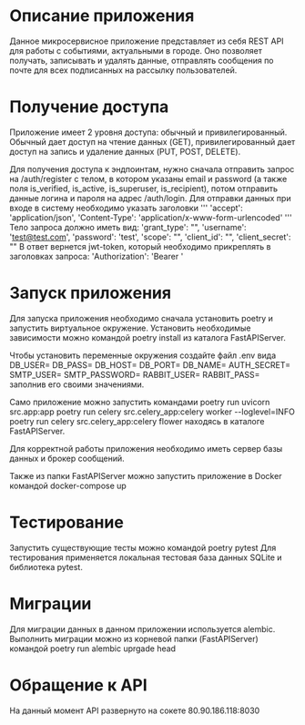 # Описание приложения
Данное микросервисное приложение представляет из себя REST API для работы с событиями, актуальными в городе. Оно позволяет получать, записывать и удалять данные, отправлять сообщения по почте для всех подписанных на рассылку пользователей.

# Получение доступа
Приложение имеет 2 уровня доступа: обычный и привилегированный. Обычный дает доступ на чтение данных (GET), привилегированный дает доступ на запись и удаление данных (PUT, POST, DELETE).

Для получения доступа к эндпоинтам, нужно сначала отправить запрос на /auth/register c телом, в котором указаны email и password (а также поля is_verified, is_active, is_superuser, is_recipient), потом отправить данные логина и пароля на адрес /auth/login. Для отправки данных при входе в систему необходимо указать заголовки 
'''
		'accept': 'application/json',
		'Content-Type': 'application/x-www-form-urlencoded'
'''
Тело запроса должно иметь вид:
		'grant_type': "",
        'username': 'test@test.com',
        'password': 'test',
        'scope': "",
        'client_id': "",
        'client_secret': ""
В ответ вернется jwt-token, который необходимо прикреплять в заголовках запроса:
		'Authorization': 'Bearer <your jwt-token>'

# Запуск приложения
Для запуска приложения необходимо сначала установить poetry и запустить виртуальное окружение. Установить необходимые зависимости можно командой 
		poetry install
из каталога FastAPIServer.

Чтобы установить переменные окружения создайте файл .env вида
		DB_USER=
		DB_PASS=
		DB_HOST=
		DB_PORT=
		DB_NAME=
		AUTH_SECRET=
		SMTP_USER=
		SMTP_PASSWORD=
		RABBIT_USER=
		RABBIT_PASS=
заполнив его своими значениями.		

Само приложение можно запустить командами
		poetry run uvicorn src.app:app
		poetry run celery src.celery_app:celery worker --loglevel=INFO
		poetry run celery src.celery_app:celery flower
находясь в каталоге FastAPIServer. 

Для корректной работы приложения необходимо иметь сервер базы данных и брокер сообщений.

Также из папки FastAPIServer можно запустить приложение в Docker командой
		docker-compose up

# Тестирование
Запустить существующие тесты можно командой 
		poetry pytest
Для тестирования применяется локальная тестовая база данных SQLite и библиотека pytest.

# Миграции 
Для миграции данных в данном приложении используется alembic. Выполнить миграции можно из корневой папки (FastAPIServer) командой
		poetry run alembic uprgade head
		
# Обращение к API
На данный момент API развернуто на сокете 80.90.186.118:8030
